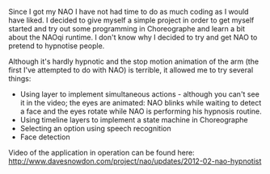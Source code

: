 Since I got my NAO I have not had time to do as much coding as I would have
liked. I decided to give myself a simple project in order to get myself
started and try out some programming in Choreographe and learn a bit about
the NAOqi runtime. I don't know why I decided to try and get NAO to pretend
to hypnotise people.

Although it's hardly hypnotic and the stop motion animation of the arm (the
first I've attempted to do with NAO) is terrible, it allowed me to try
several things:

* Using layer to implement simultaneous actions - although you can't see it in the video; the eyes are animated: NAO blinks while waiting to detect a face and the eyes rotate while NAO is performing his hypnosis routine.
* Using timeline layers to implement a state machine in Choreographe
* Selecting an option using speech recognition
* Face detection

Video of the application in operation can be found here: http://www.davesnowdon.com/project/nao/updates/2012-02-nao-hypnotist
